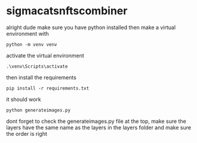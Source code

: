 # sigmacatsnftscombiner

alright dude make sure you have python installed then make a virtual environment with

```
python -m venv venv
```

activate the virtual environment

```
.\venv\Scripts\activate
```

then install the requirements

```
pip install -r requirements.txt
```

it should work

```
python generateimages.py
```

dont forget to check the generateimages.py file at the top, make sure the layers have the same name as the layers in the layers folder and make sure the order is right
